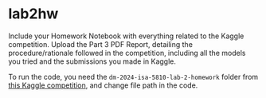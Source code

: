 # lab2hw
Include your Homework Notebook with everything related to the Kaggle competition.  Upload the Part 3 PDF Report, detailing the procedure/rationale followed in the competition, including all the models you tried and the submissions you made in Kaggle.

To run the code, you need the `dm-2024-isa-5810-lab-2-homework` folder from [this Kaggle competition](https://www.kaggle.com/competitions/dm-2024-isa-5810-lab-2-homework/data), and change file path in the code.

